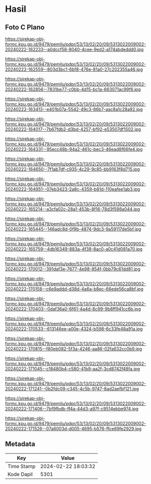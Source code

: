 # Hasil

## Foto C Plano

https://sirekap-obj-formc.kpu.go.id/9479/pemilu/pdpr/53/13/02/20/09/5313022009002-20240222-162233--a0dccf58-8040-4cee-9ed2-a174abdeddd0.jpg

https://sirekap-obj-formc.kpu.go.id/9479/pemilu/pdpr/53/13/02/20/09/5313022009002-20240222-162559--803d3bc1-6bf8-476e-81a0-27c202355a46.jpg

https://sirekap-obj-formc.kpu.go.id/9479/pemilu/pdpr/53/13/02/20/09/5313022009002-20240222-162856--7831be77-c0bb-4d15-bc1a-663071ac99f6.jpg

https://sirekap-obj-formc.kpu.go.id/9479/pemilu/pdpr/53/13/02/20/09/5313022009002-20240222-163413--e401b07a-5542-49c3-86b7-aac8a1c28a92.jpg

https://sirekap-obj-formc.kpu.go.id/9479/pemilu/pdpr/53/13/02/20/09/5313022009002-20240222-164017--7b67fdb2-d3bd-4257-bf92-e53507df1502.jpg

https://sirekap-obj-formc.kpu.go.id/9479/pemilu/pdpr/53/13/02/20/09/5313022009002-20240222-164331--95ecc48b-94a2-461c-bec3-46ead8f66fe4.jpg

https://sirekap-obj-formc.kpu.go.id/9479/pemilu/pdpr/53/13/02/20/09/5313022009002-20240222-164650--7f1ab7df-c935-4c29-9c85-bb9163f8d715.jpg

https://sirekap-obj-formc.kpu.go.id/9479/pemilu/pdpr/53/13/02/20/09/5313022009002-20240222-164951--07eb3423-2a8c-4359-b81d-110eafee1ab3.jpg

https://sirekap-obj-formc.kpu.go.id/9479/pemilu/pdpr/53/13/02/20/09/5313022009002-20240222-165214--a3cfa02c-28a1-453b-8f16-78d3f598a044.jpg

https://sirekap-obj-formc.kpu.go.id/9479/pemilu/pdpr/53/13/02/20/09/5313022009002-20240222-165445--146adc8d-0f9b-4874-9dc3-9a59117de5bf.jpg

https://sirekap-obj-formc.kpu.go.id/9479/pemilu/pdpr/53/13/02/20/09/5313022009002-20240222-165759--4db16349-883a-4f38-8ac0-a0c41d081a70.jpg

https://sirekap-obj-formc.kpu.go.id/9479/pemilu/pdpr/53/13/02/20/09/5313022009002-20240222-170012--391daf3e-7677-4e98-854f-0bb79c61dd81.jpg

https://sirekap-obj-formc.kpu.go.id/9479/pemilu/pdpr/53/13/02/20/09/5313022009002-20240222-170158--c6e9addd-d38d-4a6a-b8ec-66ede56ca8bf.jpg

https://sirekap-obj-formc.kpu.go.id/9479/pemilu/pdpr/53/13/02/20/09/5313022009002-20240222-170403--0daf36a0-6f61-4a4d-8c99-9b8ff941cc6b.jpg

https://sirekap-obj-formc.kpu.go.id/9479/pemilu/pdpr/53/13/02/20/09/5313022009002-20240222-170533--613146ee-a00e-4324-b598-6c33fe48a91a.jpg

https://sirekap-obj-formc.kpu.go.id/9479/pemilu/pdpr/53/13/02/20/09/5313022009002-20240222-170815--f80eb082-5f3a-4246-aa86-02fa632cc0b9.jpg

https://sirekap-obj-formc.kpu.go.id/9479/pemilu/pdpr/53/13/02/20/09/5313022009002-20240222-171045--c18480b4-c580-41b9-aa2f-3cd8742f48fa.jpg

https://sirekap-obj-formc.kpu.go.id/9479/pemilu/pdpr/53/13/02/20/09/5313022009002-20240222-171241--0b2fdc09-c345-4c5b-9747-8ad2aefbf121.jpg

https://sirekap-obj-formc.kpu.go.id/9479/pemilu/pdpr/53/13/02/20/09/5313022009002-20240222-171406--7bf9fbdb-ff4a-44d3-a97f-c9514ebbe974.jpg

https://sirekap-obj-formc.kpu.go.id/9479/pemilu/pdpr/53/13/02/20/09/5313022009002-20240222-171526--07a6003d-d005-4695-b576-ffce69fe2929.jpg


## Metadata

| Key        | Value               |
| ---------- | ------------------- |
| Time Stamp | 2024-02-22 18:03:32 |
| Kode Dapil | 5301                |



